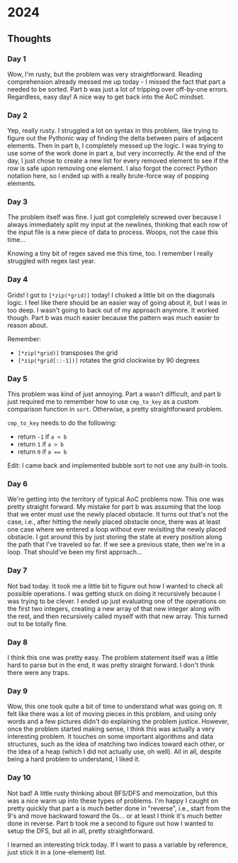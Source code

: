 # 2024

## Thoughts

### Day 1

Wow, I'm rusty, but the problem was very straightforward. Reading comprehension already messed me up
today - I missed the fact that part a needed to be sorted. Part b was just a lot of tripping over
off-by-one errors. Regardless, easy day! A nice way to get back into the AoC mindset.

### Day 2

Yep, really rusty. I struggled a lot on syntax in this problem, like trying to figure out the
Pythonic way of finding the delta between pairs of adjacent elements. Then in part b, I completely
messed up the logic. I was trying to use some of the work done in part a, but very incorrectly. At
the end of the day, I just chose to create a new list for every removed element to see if the row is
safe upon removing one element. I also forgot the correct Python notation here, so I ended up with a
really brute-force way of popping elements.

### Day 3

The problem itself was fine. I just got completely screwed over because I always immediately split
my input at the newlines, thinking that each row of the input file is a new piece of data to
process. Woops, not the case this time...

Knowing a tiny bit of regex saved me this time, too. I remember I really struggled with regex last
year.

### Day 4

Grids! I got to `[*zip(*grid)]` today! I choked a little bit on the diagonals logic. I feel like
there should be an easier way of going about it, but I was in too deep. I wasn't going to back out
of my approach anymore. It worked though. Part b was much easier because the pattern was much easier
to reason about.

Remember:
- `[*zip(*grid)]` transposes the grid
- `[*zip(*grid[::-1])]` rotates the grid clockwise by 90 degrees

### Day 5

This problem was kind of just annoying. Part a wasn't difficult, and part b just required me to
remember how to use `cmp_to_key` as a custom comparison function in `sort`. Otherwise, a pretty
straightforward problem.

`cmp_to_key` needs to do the following:

- return `-1` if `a < b`
- return `1` if `a > b`
- return `0` if `a == b`

Edit: I came back and implemented bubble sort to not use any built-in tools.

### Day 6

We're getting into the territory of typical AoC problems now. This one was pretty straight forward.
My mistake for part b was assuming that the loop that we enter must use the newly placed obstacle.
It turns out that's not the case, i.e., after hitting the newly placed obstacle once, there was at
least one case where we entered a loop without ever revisiting the newly placed obstacle. I got
around this by just storing the state at every position along the path that I've traveled so far. If
we see a previous state, then we're in a loop. That should've been my first approach...

### Day 7

Not bad today. It took me a little bit to figure out how I wanted to check all possible operations.
I was getting stuck on doing it recursively because I was trying to be clever. I ended up just
evaluating one of the operations on the first two integers, creating a new array of that new integer
along with the rest, and then recursively called myself with that new array. This turned out to be
totally fine.

### Day 8

I think this one was pretty easy. The problem statement itself was a little hard to parse but in the
end, it was pretty straight forward. I don't think there were any traps.

### Day 9

Wow, this one took quite a bit of time to understand what was going on. It felt like there was a lot
of moving pieces in this problem, and using only words and a few pictures didn't do explaining the
problem justice. However, once the problem started making sense, I think this was actually a very
interesting problem. It touches on some important algorithms and data structures, such as the idea
of matching two indices toward each other, or the idea of a heap (which I did not actually use, oh
well). All in all, despite being a hard problem to understand, I liked it.

### Day 10

Not bad! A little rusty thinking about BFS/DFS and memoization, but this was a nice warm up into
these types of problems. I'm happy I caught on pretty quickly that part a is much better done in
"reverse", i.e., start from the 9's and move backward toward the 0s... or at least I think it's much
better done in reverse. Part b took me a second to figure out how I wanted to setup the DFS, but all
in all, pretty straightforward.

I learned an interesting trick today. If I want to pass a variable by reference, just stick it in a
(one-element) list.

